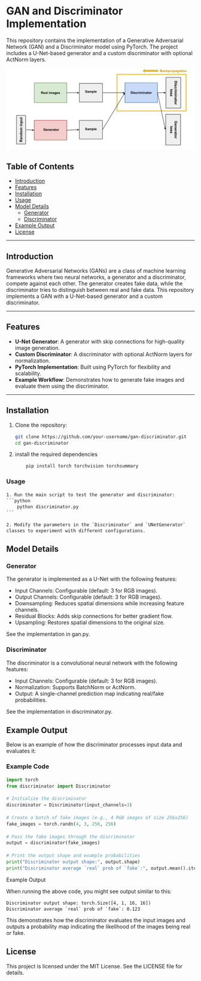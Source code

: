 # GAN and Discriminator Implementation

This repository contains the implementation of a Generative Adversarial Network (GAN) and a Discriminator model using PyTorch. The project includes a U-Net-based generator and a custom discriminator with optional ActNorm layers.

![alt text](assets/image.png)

## Table of Contents

- [Introduction](#introduction)
- [Features](#features)
- [Installation](#installation)
- [Usage](#usage)
- [Model Details](#model-details)
  - [Generator](#generator)
  - [Discriminator](#discriminator)
- [Example Output](#example-output)
- [License](#license)

---

## Introduction

Generative Adversarial Networks (GANs) are a class of machine learning frameworks where two neural networks, a generator and a discriminator, compete against each other. The generator creates fake data, while the discriminator tries to distinguish between real and fake data. This repository implements a GAN with a U-Net-based generator and a custom discriminator.

---

## Features

- **U-Net Generator**: A generator with skip connections for high-quality image generation.
- **Custom Discriminator**: A discriminator with optional ActNorm layers for normalization.
- **PyTorch Implementation**: Built using PyTorch for flexibility and scalability.
- **Example Workflow**: Demonstrates how to generate fake images and evaluate them using the discriminator.

---

## Installation

1. Clone the repository:
   ```bash
   git clone https://github.com/your-username/gan-discriminator.git
   cd gan-discriminator

2. install the required dependencies 
    ```python
        pip install torch torchvision torchsummary
    ```

### Usage 

    1. Run the main script to test the generator and discriminator:
    ```python
        python discriminator.py
    ```

    2. Modify the parameters in the `Discriminator` and `UNetGenerator` classes to experiment with different configurations.

## Model Details
### Generator
The generator is implemented as a U-Net with the following features:

- Input Channels: Configurable (default: 3 for RGB images).
- Output Channels: Configurable (default: 3 for RGB images).
- Downsampling: Reduces spatial dimensions while increasing feature channels.
- Residual Blocks: Adds skip connections for better gradient flow.
- Upsampling: Restores spatial dimensions to the original size.

See the implementation in gan.py.

### Discriminator
The discriminator is a convolutional neural network with the following features:

- Input Channels: Configurable (default: 3 for RGB images).
- Normalization: Supports BatchNorm or ActNorm.
- Output: A single-channel prediction map indicating real/fake probabilities.

See the implementation in discriminator.py.


## Example Output

Below is an example of how the discriminator processes input data and evaluates it:

### Example Code
```python
import torch
from discriminator import Discriminator

# Initialize the discriminator
discriminator = Discriminator(input_channels=3)

# Create a batch of fake images (e.g., 4 RGB images of size 256x256)
fake_images = torch.randn(4, 3, 256, 256)

# Pass the fake images through the discriminator
output = discriminator(fake_images)

# Print the output shape and example probabilities
print("Discriminator output shape:", output.shape)
print("Discriminator average `real` prob of `fake`:", output.mean().item())
```

Example Output

When running the above code, you might see output similar to this:

```
Discriminator output shape: torch.Size([4, 1, 16, 16])
Discriminator average `real` prob of `fake`: 0.123
```

This demonstrates how the discriminator evaluates the input images and outputs a probability map indicating the likelihood of the images being real or fake.


## License
This project is licensed under the MIT License. See the LICENSE file for details.
